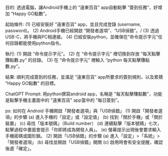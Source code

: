 目的: 
透過電腦，讓Android手機上的 “遠東百貨” app自動點擊 “簽到任務”，好增加 “Happy GO點數”。

起始條件:
(1) 已經安裝好 “遠東百貨” app，並且完成登錄 (username, password)。
(2) Android手機已經開啟 “開發者選項”、“USB偵錯”。/
(3) 透過USB-C，將手機與PC相連接。
(4) 已經安裝python，並確保在”命令提示字元”任何目錄都能使用python指令。

執行:
(1) 開啟 “命令提示字元”。
(2) 在 “命令提示字元” 裡切換到存放 “每天點擊賺點數.py” 的目錄。
(3) 在 “命令提示字元” 裡輸入 “python 每天點擊賺點數.py”。

結果:
順利完成簽到的任務，並滿足 “遠東百貨” app所要求的簽到規則，以及累積 “Happy GO點數” 的目標。

ChatGPT Prompt:
用python撰寫android app，名稱是 "每天點擊賺點數"，功能是點擊手機主畫面中的 "遠東百貨" app當中的 ”每日簽到”。

ps: 如何在 Android 手機開啟「開發者選項」與「USB偵錯」
(1) 開啟「開發者選項」的步驟
    (a) 進入手機的「設定」或「設定值」
    (b) 找到「關於手機」或「關於裝置」
    (c) 尋找「版本號碼」（Build number）
    (d) 連續點擊「版本號碼」七次，點擊過程中畫面會提示「你即將成為開發人員」。
    (e) 螢幕提示出現後會要求輸入手機密碼或圖形鎖。
(2) 開啟「USB偵錯」的步驟
    (a) 進入「設定」>「系統」>「開發者選項」
    (b) 尋找並開啟「USB偵錯」開關
    (c) 啟用時會有安全提醒，確認後選「確定」。